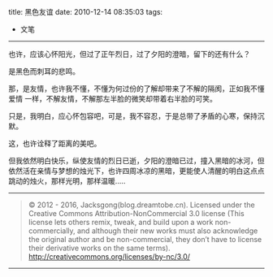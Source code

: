 title: 黑色友谊
date: 2010-12-14 08:35:03
tags:
- 文笔

---

也许，应该心怀阳光，但过了正午烈日，过了夕阳的澄暗，留下的还有什么？

<!--more-->
是黑色而刺耳的悲鸣。

那，是友情，也许我不懂，不懂为何过份的了解却带来了不解的隔阂，正如我不懂爱情 一样，不解友情，不解那左半脸的微笑却带着右半脸的可笑。

只是，我明白，应心怀包容吧，可是，我不容忍，于是总带了矛盾的心寒，保持沉默。

这，也许诠释了距离的美吧。

但我依然明白快乐，纵使友情的烈日已逝，夕阳的澄暗已过，撞入黑暗的冰河，但依然活在亲情与梦想的烛光下，也许四周冰凉的黑暗，更能使人清醒的明白这点点跳动的烛火，那样光明，那样温暖…..

---

> © 2012 - 2016, Jacksgong(blog.dreamtobe.cn). Licensed under the Creative Commons Attribution-NonCommercial 3.0 license (This license lets others remix, tweak, and build upon a work non-commercially, and although their new works must also acknowledge the original author and be non-commercial, they don’t have to license their derivative works on the same terms). http://creativecommons.org/licenses/by-nc/3.0/

---
